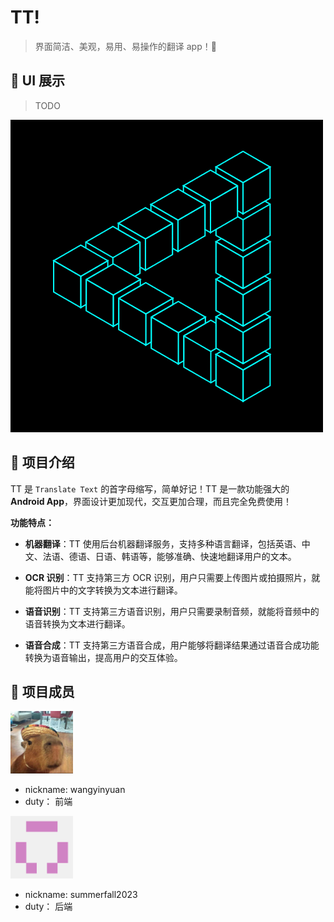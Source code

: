 # TT!

> 界面简洁、美观，易用、易操作的翻译 app！🤖

## 📱 UI 展示

> TODO

![3D动画](/docs/media/giphy2.gif)

## 📖 项目介绍

TT 是 `Translate Text` 的首字母缩写，简单好记！TT 是一款功能强大的 **Android App**，界面设计更加现代，交互更加合理，而且完全免费使用！

**功能特点：**

- **机器翻译**：TT 使用后台机器翻译服务，支持多种语言翻译，包括英语、中文、法语、德语、日语、韩语等，能够准确、快速地翻译用户的文本。

- **OCR 识别**：TT 支持第三方 OCR 识别，用户只需要上传图片或拍摄照片，就能将图片中的文字转换为文本进行翻译。

- **语音识别**：TT 支持第三方语音识别，用户只需要录制音频，就能将音频中的语音转换为文本进行翻译。

- **语音合成**：TT 支持第三方语音合成，用户能够将翻译结果通过语音合成功能转换为语音输出，提高用户的交互体验。

## 🤝 项目成员

<a href="https://github.com/wangyinyuan">
  <img src="/docs/media/capybara.jpg" alt="capybara" style="width: 100px; height:100px"  />
</a>

- nickname: wangyinyuan
- duty： 前端

<a href="https://github.com/summerfall2023">
<img src="/docs/media/huangyi.png" style="width: 100px; height:100px" />
</a>

- nickname: summerfall2023
- duty： 后端
